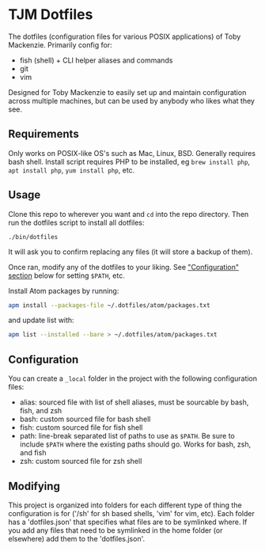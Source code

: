 TJM Dotfiles
============

The dotfiles (configuration files for various POSIX applications) of Toby Mackenzie. Primarily config for:

- fish (shell) + CLI helper aliases and commands
- git
- vim

Designed for Toby Mackenzie to easily set up and maintain configuration across multiple machines, but can be used by anybody who likes what they see.

Requirements
----------

Only works on POSIX-like OS's such as Mac, Linux, BSD.  Generally requires bash shell.  Install script requires PHP to be installed, eg `brew install php`, `apt install php`, `yum install php`, etc.

Usage
----------
Clone this repo to wherever you want and `cd` into the repo directory.  Then run the dotfiles script to install all dotfiles:

```
./bin/dotfiles
```

It will ask you to confirm replacing any files (it will store a backup of them).

Once ran, modify any of the dotfiles to your liking.  See ["Configuration" section](#configuration) below for setting `$PATH`, etc.

Install Atom packages by running:

``` sh
apm install --packages-file ~/.dotfiles/atom/packages.txt
```

and update list with:

``` sh
apm list --installed --bare > ~/.dotfiles/atom/packages.txt
```

Configuration
-------------

You can create a `_local` folder in the project with the following configuration files:

- alias: sourced file with list of shell aliases, must be sourcable by bash, fish, and zsh
- bash: custom sourced file for bash shell
- fish: custom sourced file for fish shell
- path: line-break separated list of paths to use as `$PATH`.  Be sure to include `$PATH` where the existing paths should go.  Works for bash, zsh, and fish
- zsh: custom sourced file for zsh shell

Modifying
---------
This project is organized into folders for each different type of thing the configuration is for ('/sh' for sh based shells, 'vim' for vim, etc).  Each folder has a 'dotfiles.json' that specifies what files are to be symlinked where.  If you add any files that need to be symlinked in the home folder (or elsewhere) add them to the 'dotfiles.json'.
